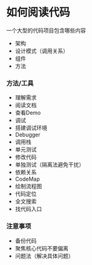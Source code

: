 # 如何阅读代码
一个大型的代码项目包含哪些内容  
* 架构
* 设计模式（调用关系）
* 组件
* 方法

### 方法/工具
* 理解需求
 * 阅读文档
 * 查看Demo
* 调试 
 * 搭建调试环境
 * Debugger
 * 调用栈
* 单元测试
 * 修改代码
 * 单独测试（隔离法避免干扰）
* 依赖关系
 * CodeMap
 * 绘制流程图
* 代码定位
 * 全文搜索
 * 找代码入口

### 注意事项
* 备份代码
* 聚焦核心代码不要偏离
* 问题法（解决具体问题）



